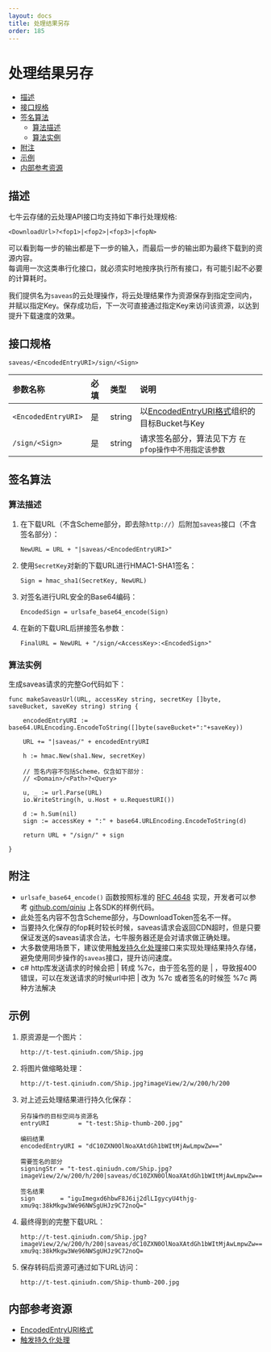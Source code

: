 ```yaml
---
layout: docs
title: 处理结果另存
order: 185
---
```


<a id="saveas"></a>
# 处理结果另存

- [描述](#saveas-description)
- [接口规格](#saveas-specification)
- [签名算法](#saveas-sign-algorithm)
  - [算法描述](#describe-algorithm)
  - [算法实例](#case-algorithm)
- [附注](#saveas-remarks)
- [示例](#saveas-samples)
- [内部参考资源](#saveas-internal-resources)

<a id="saveas-description"></a>
## 描述

七牛云存储的云处理API接口均支持如下串行处理规格:

```
<DownloadUrl>?<fop1>|<fop2>|<fop3>|<fopN>
```

可以看到每一步的输出都是下一步的输入，而最后一步的输出即为最终下载到的资源内容。  
每调用一次这类串行化接口，就必须实时地按序执行所有接口，有可能引起不必要的计算耗时。  

我们提供名为`saveas`的云处理操作，将云处理结果作为资源保存到指定空间内，并赋以指定Key。保存成功后，下一次可直接通过指定Key来访问该资源，以达到提升下载速度的效果。  

<a id="saveas-specification"></a>
## 接口规格

```
saveas/<EncodedEntryURI>/sign/<Sign>
```

参数名称             | 必填  | 类型   | 说明                                                          
:------------------  | :---- | :----- | :---------------------------------------------------------------
`<EncodedEntryURI>`  | 是    | string | 以[EncodedEntryURI格式][encodedEntryURIHref]组织的目标Bucket与Key
`/sign/<Sign>`       | 是    | string | 请求签名部分，算法见下方 `在pfop操作中不用指定该参数`

<a id="saveas-sign-algorithm"></a>
## 签名算法

<a id="describe-algorithm"></a>
### 算法描述

1. 在下载URL（不含Scheme部分，即去除`http://`）后附加`saveas`接口（不含签名部分）：  

	```
    NewURL = URL + "|saveas/<EncodedEntryURI>"
	```

2. 使用`SecretKey`对新的下载URL进行HMAC1-SHA1签名：  

	```
    Sign = hmac_sha1(SecretKey, NewURL)
	```

3. 对签名进行URL安全的Base64编码：

	```
    EncodedSign = urlsafe_base64_encode(Sign)
	```

4. 在新的下载URL后拼接签名参数：

	```
    FinalURL = NewURL + "/sign/<AccessKey>:<EncodedSign>"
	```
<a id="case-algorithm"></a>
### 算法实例

生成saveas请求的完整Go代码如下：  

```{go}
func makeSaveasUrl(URL, accessKey string, secretKey []byte, saveBucket, saveKey string) string {

	encodedEntryURI := base64.URLEncoding.EncodeToString([]byte(saveBucket+":"+saveKey))

	URL += "|saveas/" + encodedEntryURI

	h := hmac.New(sha1.New, secretKey)

	// 签名内容不包括Scheme，仅含如下部分：
    // <Domain>/<Path>?<Query>

	u, _ := url.Parse(URL)
	io.WriteString(h, u.Host + u.RequestURI())

	d := h.Sum(nil)
	sign := accessKey + ":" + base64.URLEncoding.EncodeToString(d)

	return URL + "/sign/" + sign

}
```

<a id="saveas-remarks"></a>
## 附注

- `urlsafe_base64_encode()` 函数按照标准的 [RFC 4648](http://www.ietf.org/rfc/rfc4648.txt) 实现，开发者可以参考 [github.com/qiniu](https://github.com/qiniu) 上各SDK的样例代码。
- 此处签名内容不包含Scheme部分，与DownloadToken签名不一样。
- 当要持久化保存的fop耗时较长时候，saveas请求会返回CDN超时，但是只要保证发送的saveas请求合法，七牛服务器还是会对请求做正确处理。
- 大多数使用场景下，建议使用[触发持久化处理][pfopHref]接口来实现处理结果持久存储，避免使用同步操作的`saveas`接口，提升访问速度。
- c# http库发送请求的时候会把 | 转成 %7c，由于签名签的是 | ，导致报400错误，可以在发送请求的时候url中把 | 改为 %7c 或者签名的时候签 %7c 两种方法解决

<a id="saveas-samples"></a>
## 示例

1. 原资源是一个图片：  

	```
    http://t-test.qiniudn.com/Ship.jpg
	```

2. 将图片做缩略处理：  

	```
    http://t-test.qiniudn.com/Ship.jpg?imageView/2/w/200/h/200
	```

3. 对上述云处理结果进行持久化保存：  

	```
    另存操作的目标空间与资源名
    entryURI        = "t-test:Ship-thumb-200.jpg"

    编码结果
    encodedEntryURI = "dC10ZXN0OlNoaXAtdGh1bWItMjAwLmpwZw=="

    需要签名的部分
    signingStr = "t-test.qiniudn.com/Ship.jpg?imageView/2/w/200/h/200|saveas/dC10ZXN0OlNoaXAtdGh1bWItMjAwLmpwZw=="

    签名结果
    sign       = "iguImegxd6hbwF8J6ij2dlLIgycyU4thjg-xmu9q:38kMkgw3We96NWSgUHJz9C72noQ="
	```

4. 最终得到的完整下载URL：  

	```
    http://t-test.qiniudn.com/Ship.jpg?imageView/2/w/200/h/200|saveas/dC10ZXN0OlNoaXAtdGh1bWItMjAwLmpwZw==/sign/iguImegxd6hbwF8J6ij2dlLIgycyU4thjg-xmu9q:38kMkgw3We96NWSgUHJz9C72noQ=
	```

5. 保存转码后资源可通过如下URL访问：  

	```
    http://t-test.qiniudn.com/Ship-thumb-200.jpg
	```

<a id="saveas-internal-resources"></a>
## 内部参考资源

- [EncodedEntryURI格式][encodedEntryURIHref]
- [触发持久化处理][pfopHref]

[encodedEntryURIHref]:          http://developer.qiniu.com/docs/v6/api/reference/data-formats.html#data-format-encoded-entry-uri "EncodedEntryURI格式"
[pfopHref]:                     http://developer.qiniu.com/docs/v6/api/reference/fop/pfop/pfop.html                                     "触发持久化处理"
